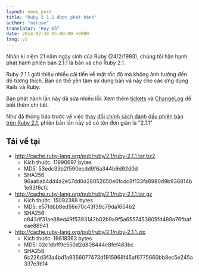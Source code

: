 ```yaml
---
layout: news_post
title: "Ruby 2.1.1 được phát hành"
author: "naruse"
translator: "Huy Đỗ"
date: 2014-02-24 05:00:00 +0000
lang: vi
---
```


Nhân kỉ niệm 21 năm ngày sinh của Ruby (24/2/1993), chúng tôi hận hạnh phát hành phiên bản 2.1.1 là bản vá cho Ruby 2.1.

Ruby 2.1.1 giới thiệu nhiều cải tiến về mặt tốc độ mà không ảnh hưởng đến độ tương thích. Bạn có thể yên tâm sử dụng bản vá này cho các ứng dụng Rails và Ruby.

Bản phát hành lần này đã sửa nhiều lỗi.
Xem thêm [tickets](https://bugs.ruby-lang.org/projects/ruby-21/issues?set_filter=1&amp;status_id=5) 
và [ChangeLog](http://svn.ruby-lang.org/repos/ruby/tags/v2_1_1/ChangeLog) để biết thêm chi tiết.

Như đã thông báo trước về việc [thay đổi chính sách đánh dấu phiên bản trên Ruby 2.1](https://www.ruby-lang.org/en/news/2013/12/21/semantic-versioning-after-2-1-0/), phiên bản lần này sẽ có tên đơn giản là "2.1.1"

## Tải về tại

* <http://cache.ruby-lang.org/pub/ruby/2.1/ruby-2.1.1.tar.bz2>
  * Kích thước:   11990697 bytes
  * MD5:    53edc33b2f590ecdd9f6a344b9d92d0d
  * SHA256: 96aabab4dd4a2e57dd0d28052650e6fcdc8f133fa8980d9b936814b1e93f6cfc
* <http://cache.ruby-lang.org/pub/ruby/2.1/ruby-2.1.1.tar.gz>
  * Kích thước:   15092388 bytes
  * MD5:    e57fdbb8ed56e70c43f39c79da1654b2
  * SHA256: c843df31ae88ed49f5393142b02b9a9f5a6557453805fd489a76fbafeae88941
* <http://cache.ruby-lang.org/pub/ruby/2.1/ruby-2.1.1.zip>
  * Kích thước:   16618363 bytes
  * MD5:    02c1dbff9c550d2d808444c8fef483bc
  * SHA256: 6c226d3f3a4bd1a9356077473d1915968f45af6775660bb8ec5e245a337e3b14
